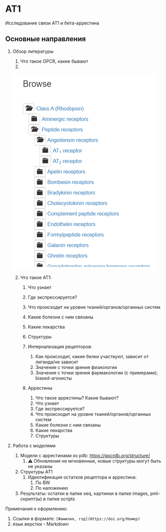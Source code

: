 # AT1

Исследование связи AT1 и бета-аррестина

## Основные направления

1. Обзор литературы

   1. Что такое GPCR, какие бывают
   2.

   ![см. скриншот с GPCRdb](./images/gpcr%20classes.png)

   2. Что такое AT1:
      1. Что узнает
      2. Где экспрессируется?
      3. Что происходит на уровне тканей/органов/органных систем
      4. Какие болезни с ним связаны
      5. Какие лекарства
      6. Структуры
      7. Интернализация рецепторов:

         1. Как происходит, какие белки участвуют, зависит от лиганда/не зависит
         2. Значение с точки зрения физиологии
         3. Значение с точки зрения фармакологии (с примерами);  biased-агонисты
      8. Аррестины

         1. Что такое аррестины? Какие бывают?
         2. Что узнает
         3. Где экспрессируется?
         4. Что происходит на уровне тканей/органов/органных систем
         5. Какие болезни с ним связаны
         6. Какие лекарства
         7. Структуры
2. Работа с моделями

   1. Модели с аррестинами из pdb: https://gpcrdb.org/structure/
      1. ⚠ Обновления не мгновенные, новые структуры могут быть не указаны
   2. Структуры AT1
      1. Идентификация остатков рецептора и аррестина:
         1. По BW
         2. По наложению
   3. Результаты: остатки в папке seq, картинки в папке images, pml-скрипт(ы) в папке scripts

Примечания к оформлению:

1. Ссылки в формате: `[Фамилия, год](Https://doi.org/Номер)`
2. язык верстки - Markdown
